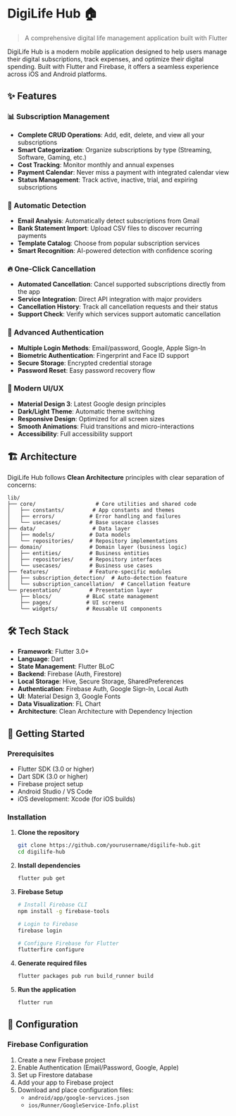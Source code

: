 # DigiLife Hub 🏠

> A comprehensive digital life management application built with Flutter

DigiLife Hub is a modern mobile application designed to help users manage their digital subscriptions, track expenses, and optimize their digital spending. Built with Flutter and Firebase, it offers a seamless experience across iOS and Android platforms.

## ✨ Features

### 📊 Subscription Management
- **Complete CRUD Operations**: Add, edit, delete, and view all your subscriptions
- **Smart Categorization**: Organize subscriptions by type (Streaming, Software, Gaming, etc.)
- **Cost Tracking**: Monitor monthly and annual expenses
- **Payment Calendar**: Never miss a payment with integrated calendar view
- **Status Management**: Track active, inactive, trial, and expiring subscriptions

### 🤖 Automatic Detection
- **Email Analysis**: Automatically detect subscriptions from Gmail
- **Bank Statement Import**: Upload CSV files to discover recurring payments
- **Template Catalog**: Choose from popular subscription services
- **Smart Recognition**: AI-powered detection with confidence scoring

### 🔥 One-Click Cancellation
- **Automated Cancellation**: Cancel supported subscriptions directly from the app
- **Service Integration**: Direct API integration with major providers
- **Cancellation History**: Track all cancellation requests and their status
- **Support Check**: Verify which services support automatic cancellation

### 🔐 Advanced Authentication
- **Multiple Login Methods**: Email/password, Google, Apple Sign-In
- **Biometric Authentication**: Fingerprint and Face ID support
- **Secure Storage**: Encrypted credential storage
- **Password Reset**: Easy password recovery flow

### 📱 Modern UI/UX
- **Material Design 3**: Latest Google design principles
- **Dark/Light Theme**: Automatic theme switching
- **Responsive Design**: Optimized for all screen sizes
- **Smooth Animations**: Fluid transitions and micro-interactions
- **Accessibility**: Full accessibility support

## 🏗️ Architecture

DigiLife Hub follows **Clean Architecture** principles with clear separation of concerns:

```
lib/
├── core/                   # Core utilities and shared code
│   ├── constants/         # App constants and themes
│   ├── errors/           # Error handling and failures
│   └── usecases/         # Base usecase classes
├── data/                  # Data layer
│   ├── models/           # Data models
│   └── repositories/     # Repository implementations
├── domain/               # Domain layer (business logic)
│   ├── entities/         # Business entities
│   ├── repositories/     # Repository interfaces
│   └── usecases/         # Business use cases
├── features/             # Feature-specific modules
│   ├── subscription_detection/  # Auto-detection feature
│   └── subscription_cancellation/  # Cancellation feature
└── presentation/         # Presentation layer
    ├── blocs/           # BLoC state management
    ├── pages/           # UI screens
    └── widgets/         # Reusable UI components
```

## 🛠️ Tech Stack

- **Framework**: Flutter 3.0+
- **Language**: Dart
- **State Management**: Flutter BLoC
- **Backend**: Firebase (Auth, Firestore)
- **Local Storage**: Hive, Secure Storage, SharedPreferences
- **Authentication**: Firebase Auth, Google Sign-In, Local Auth
- **UI**: Material Design 3, Google Fonts
- **Data Visualization**: FL Chart
- **Architecture**: Clean Architecture with Dependency Injection

## 🚀 Getting Started

### Prerequisites

- Flutter SDK (3.0 or higher)
- Dart SDK (3.0 or higher)
- Firebase project setup
- Android Studio / VS Code
- iOS development: Xcode (for iOS builds)

### Installation

1. **Clone the repository**
   ```bash
   git clone https://github.com/yourusername/digilife-hub.git
   cd digilife-hub
   ```

2. **Install dependencies**
   ```bash
   flutter pub get
   ```

3. **Firebase Setup**
   ```bash
   # Install Firebase CLI
   npm install -g firebase-tools
   
   # Login to Firebase
   firebase login
   
   # Configure Firebase for Flutter
   flutterfire configure
   ```

4. **Generate required files**
   ```bash
   flutter packages pub run build_runner build
   ```

5. **Run the application**
   ```bash
   flutter run
   ```

## 🔧 Configuration

### Firebase Configuration

1. Create a new Firebase project
2. Enable Authentication (Email/Password, Google, Apple)
3. Set up Firestore database
4. Add your app to Firebase project
5. Download and place configuration files:
   - `android/app/google-services.json`
   - `ios/Runner/GoogleService-Info.plist`

